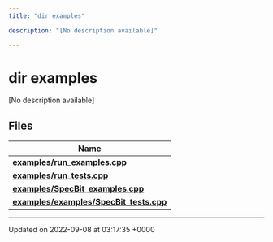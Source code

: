 ```yaml
---
title: "dir examples"

description: "[No description available]"

---
```


# dir examples

[No description available]

## Files

| Name           |
| -------------- |
| **[examples/run_examples.cpp](/documentation/code/files/run__examples_8cpp/#file-examples-run-examples-cpp)**  |
| **[examples/run_tests.cpp](/documentation/code/files/run__tests_8cpp/#file-examples-run-tests-cpp)**  |
| **[examples/SpecBit_examples.cpp](/documentation/code/files/specbit__examples_8cpp/#file-examples-specbit-examples-cpp)**  |
| **[examples/examples/SpecBit_tests.cpp](/documentation/code/files/examples_2specbit__tests_8cpp/#file-examples-examples-specbit-tests-cpp)**  |






-------------------------------

Updated on 2022-09-08 at 03:17:35 +0000
